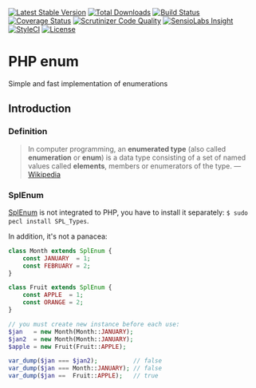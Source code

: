 [![Latest Stable Version](https://img.shields.io/packagist/v/gpslab/enum.svg?maxAge=3600&label=stable)](https://packagist.org/packages/gpslab/enum)
[![Total Downloads](https://img.shields.io/packagist/dt/gpslab/enum.svg?maxAge=3600)](https://packagist.org/packages/gpslab/enum)
[![Build Status](https://img.shields.io/travis/gpslab/enum.svg?maxAge=3600)](https://travis-ci.org/gpslab/enum)
[![Coverage Status](https://img.shields.io/coveralls/gpslab/enum.svg?maxAge=3600)](https://coveralls.io/github/gpslab/enum?branch=master)
[![Scrutinizer Code Quality](https://img.shields.io/scrutinizer/g/gpslab/enum.svg?maxAge=3600)](https://scrutinizer-ci.com/g/gpslab/enum/?branch=master)
[![SensioLabs Insight](https://img.shields.io/sensiolabs/i/535fd1c2-7b07-47e7-bcaa-702e081f31e8.svg?maxAge=3600&label=SLInsight)](https://insight.sensiolabs.com/projects/535fd1c2-7b07-47e7-bcaa-702e081f31e8)
[![StyleCI](https://styleci.io/repos/91466048/shield?branch=master)](https://styleci.io/repos/91466048)
[![License](https://img.shields.io/packagist/l/gpslab/enum.svg?maxAge=3600)](https://github.com/gpslab/enum)

# PHP enum

Simple and fast implementation of enumerations

## Introduction

### Definition

> In computer programming, an **enumerated type**
(also called **enumeration** or **enum**)
is a data type consisting of a set of named values called **elements**, members or enumerators of the type.
— [Wikipedia](http://en.wikipedia.org/wiki/Enumerated_type)

### SplEnum

[SplEnum](http://php.net/manual/en/class.splenum.php) is not integrated to PHP,
you have to install it separately: `$ sudo pecl install SPL_Types`.

In addition, it's not a panacea:

```php
class Month extends SplEnum {
    const JANUARY  = 1;
    const FEBRUARY = 2;
}

class Fruit extends SplEnum {
    const APPLE  = 1;
    const ORANGE = 2;
}

// you must create new instance before each use:
$jan   = new Month(Month::JANUARY);
$jan2  = new Month(Month::JANUARY);
$apple = new Fruit(Fruit::APPLE);

var_dump($jan === $jan2);          // false
var_dump($jan === Month::JANUARY); // false
var_dump($jan ==  Fruit::APPLE);   // true
```

